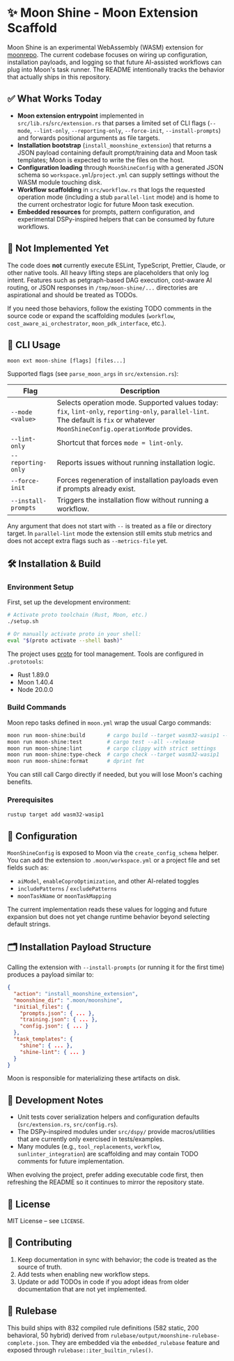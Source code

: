 # ✨ Moon Shine - Moon Extension Scaffold

Moon Shine is an experimental WebAssembly (WASM) extension for [moonrepo](https://moonrepo.dev). The current codebase focuses on wiring up configuration, installation payloads, and logging so that future AI-assisted workflows can plug into Moon's task runner. The README intentionally tracks the behavior that actually ships in this repository.

## ✅ What Works Today

- **Moon extension entrypoint** implemented in `src/lib.rs`/`src/extension.rs` that parses a limited set of CLI flags (`--mode`, `--lint-only`, `--reporting-only`, `--force-init`, `--install-prompts`) and forwards positional arguments as file targets.
- **Installation bootstrap** (`install_moonshine_extension`) that returns a JSON payload containing default prompt/training data and Moon task templates; Moon is expected to write the files on the host.
- **Configuration loading** through `MoonShineConfig` with a generated JSON schema so `workspace.yml`/`project.yml` can supply settings without the WASM module touching disk.
- **Workflow scaffolding** in `src/workflow.rs` that logs the requested operation mode (including a stub `parallel-lint` mode) and is home to the current orchestrator logic for future Moon task execution.
- **Embedded resources** for prompts, pattern configuration, and experimental DSPy-inspired helpers that can be consumed by future workflows.

## 🚧 Not Implemented Yet

The code does **not** currently execute ESLint, TypeScript, Prettier, Claude, or other native tools. All heavy lifting steps are placeholders that only log intent. Features such as petgraph-based DAG execution, cost-aware AI routing, or JSON responses in `/tmp/moon-shine/...` directories are aspirational and should be treated as TODOs.

If you need those behaviors, follow the existing TODO comments in the source code or expand the scaffolding modules (`workflow`, `cost_aware_ai_orchestrator`, `moon_pdk_interface`, etc.).

## 🧭 CLI Usage

```
moon ext moon-shine [flags] [files...]
```

Supported flags (see `parse_moon_args` in `src/extension.rs`):

| Flag | Description |
| ---- | ----------- |
| `--mode <value>` | Selects operation mode. Supported values today: `fix`, `lint-only`, `reporting-only`, `parallel-lint`. The default is `fix` or whatever `MoonShineConfig.operationMode` provides. |
| `--lint-only` | Shortcut that forces `mode = lint-only`. |
| `--reporting-only` | Reports issues without running installation logic. |
| `--force-init` | Forces regeneration of installation payloads even if prompts already exist. |
| `--install-prompts` | Triggers the installation flow without running a workflow. |

Any argument that does not start with `--` is treated as a file or directory target. In `parallel-lint` mode the extension still emits stub metrics and does not accept extra flags such as `--metrics-file` yet.

## 🛠️ Installation & Build

### Environment Setup

First, set up the development environment:

```bash
# Activate proto toolchain (Rust, Moon, etc.)
./setup.sh

# Or manually activate proto in your shell:
eval "$(proto activate --shell bash)"
```

The project uses [proto](https://moonrepo.dev/docs/proto) for tool management. Tools are configured in `.prototools`:
- Rust 1.89.0
- Moon 1.40.4
- Node 20.0.0

### Build Commands

Moon repo tasks defined in `moon.yml` wrap the usual Cargo commands:

```bash
moon run moon-shine:build       # cargo build --target wasm32-wasip1 --release
moon run moon-shine:test        # cargo test --all --release
moon run moon-shine:lint        # cargo clippy with strict settings
moon run moon-shine:type-check  # cargo check --target wasm32-wasip1
moon run moon-shine:format      # dprint fmt
```

You can still call Cargo directly if needed, but you will lose Moon's caching benefits.

### Prerequisites

```bash
rustup target add wasm32-wasip1
```

## 🧩 Configuration

`MoonShineConfig` is exposed to Moon via the `create_config_schema` helper. You can add the extension to `.moon/workspace.yml` or a project file and set fields such as:

- `aiModel`, `enableCoproOptimization`, and other AI-related toggles
- `includePatterns` / `excludePatterns`
- `moonTaskName` or `moonTaskMapping`

The current implementation reads these values for logging and future expansion but does not yet change runtime behavior beyond selecting default strings.

## 🗂️ Installation Payload Structure

Calling the extension with `--install-prompts` (or running it for the first time) produces a payload similar to:

```json
{
  "action": "install_moonshine_extension",
  "moonshine_dir": ".moon/moonshine",
  "initial_files": {
    "prompts.json": { ... },
    "training.json": { ... },
    "config.json": { ... }
  },
  "task_templates": {
    "shine": { ... },
    "shine-lint": { ... }
  }
}
```

Moon is responsible for materializing these artifacts on disk.

## 🧪 Development Notes

- Unit tests cover serialization helpers and configuration defaults (`src/extension.rs`, `src/config.rs`).
- The DSPy-inspired modules under `src/dspy/` provide macros/utilities that are currently only exercised in tests/examples.
- Many modules (e.g., `tool_replacements`, `workflow`, `sunlinter_integration`) are scaffolding and may contain TODO comments for future implementation.

When evolving the project, prefer adding executable code first, then refreshing the README so it continues to mirror the repository state.

## 📄 License

MIT License – see `LICENSE`.

## 🙌 Contributing

1. Keep documentation in sync with behavior; the code is treated as the source of truth.
2. Add tests when enabling new workflow steps.
3. Update or add TODOs in code if you adopt ideas from older documentation that are not yet implemented.
## 🧩 Rulebase

This build ships with 832 compiled rule definitions (582 static, 200 behavioral, 50 hybrid) derived from `rulebase/output/moonshine-rulebase-complete.json`. They are embedded via the `embedded_rulebase` feature and exposed through `rulebase::iter_builtin_rules()`.
